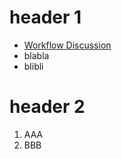 
# header 1
- [Workflow Discussion](17_workflow_discussion.md)
- blabla
- blibli


# header 2
1. AAA
1. BBB
